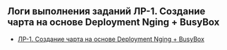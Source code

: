 ## Логи выполнения заданий ЛР-1. Создание чарта на основе Deployment Nging + BusyBox

- [ЛР-1. Создание чарта на основе Deployment Nging + BusyBox](/13-kubernetes-config-04-helm/Logs/logs-labs-create-chart-nginx-busybox-01.md)
